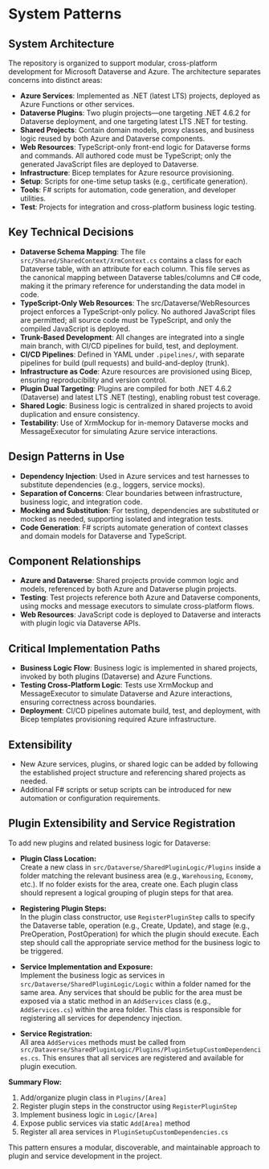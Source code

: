# System Patterns

## System Architecture
The repository is organized to support modular, cross-platform development for Microsoft Dataverse and Azure. The architecture separates concerns into distinct areas:
- **Azure Services**: Implemented as .NET (latest LTS) projects, deployed as Azure Functions or other services.
- **Dataverse Plugins**: Two plugin projects—one targeting .NET 4.6.2 for Dataverse deployment, and one targeting latest LTS .NET for testing.
- **Shared Projects**: Contain domain models, proxy classes, and business logic reused by both Azure and Dataverse components.
- **Web Resources**: TypeScript-only front-end logic for Dataverse forms and commands. All authored code must be TypeScript; only the generated JavaScript files are deployed to Dataverse.
- **Infrastructure**: Bicep templates for Azure resource provisioning.
- **Setup**: Scripts for one-time setup tasks (e.g., certificate generation).
- **Tools**: F# scripts for automation, code generation, and developer utilities.
- **Test**: Projects for integration and cross-platform business logic testing.

## Key Technical Decisions
- **Dataverse Schema Mapping**: The file `src/Shared/SharedContext/XrmContext.cs` contains a class for each Dataverse table, with an attribute for each column. This file serves as the canonical mapping between Dataverse tables/columns and C# code, making it the primary reference for understanding the data model in code.
- **TypeScript-Only Web Resources**: The src/Dataverse/WebResources project enforces a TypeScript-only policy. No authored JavaScript files are permitted; all source code must be TypeScript, and only the compiled JavaScript is deployed.
- **Trunk-Based Development**: All changes are integrated into a single main branch, with CI/CD pipelines for build, test, and deployment.
- **CI/CD Pipelines**: Defined in YAML under `.pipelines/`, with separate pipelines for build (pull requests) and build-and-deploy (trunk).
- **Infrastructure as Code**: Azure resources are provisioned using Bicep, ensuring reproducibility and version control.
- **Plugin Dual Targeting**: Plugins are compiled for both .NET 4.6.2 (Dataverse) and latest LTS .NET (testing), enabling robust test coverage.
- **Shared Logic**: Business logic is centralized in shared projects to avoid duplication and ensure consistency.
- **Testability**: Use of XrmMockup for in-memory Dataverse mocks and MessageExecutor for simulating Azure service interactions.

## Design Patterns in Use
- **Dependency Injection**: Used in Azure services and test harnesses to substitute dependencies (e.g., loggers, service mocks).
- **Separation of Concerns**: Clear boundaries between infrastructure, business logic, and integration code.
- **Mocking and Substitution**: For testing, dependencies are substituted or mocked as needed, supporting isolated and integration tests.
- **Code Generation**: F# scripts automate generation of context classes and domain models for Dataverse and TypeScript.

## Component Relationships
- **Azure and Dataverse**: Shared projects provide common logic and models, referenced by both Azure and Dataverse plugin projects.
- **Testing**: Test projects reference both Azure and Dataverse components, using mocks and message executors to simulate cross-platform flows.
- **Web Resources**: JavaScript code is deployed to Dataverse and interacts with plugin logic via Dataverse APIs.

## Critical Implementation Paths
- **Business Logic Flow**: Business logic is implemented in shared projects, invoked by both plugins (Dataverse) and Azure Functions.
- **Testing Cross-Platform Logic**: Tests use XrmMockup and MessageExecutor to simulate Dataverse and Azure interactions, ensuring correctness across boundaries.
- **Deployment**: CI/CD pipelines automate build, test, and deployment, with Bicep templates provisioning required Azure infrastructure.

## Extensibility
- New Azure services, plugins, or shared logic can be added by following the established project structure and referencing shared projects as needed.
- Additional F# scripts or setup scripts can be introduced for new automation or configuration requirements.

## Plugin Extensibility and Service Registration

To add new plugins and related business logic for Dataverse:

- **Plugin Class Location:**  
  Create a new class in `src/Dataverse/SharedPluginLogic/Plugins` inside a folder matching the relevant business area (e.g., `Warehousing`, `Economy`, etc.). If no folder exists for the area, create one. Each plugin class should represent a logical grouping of plugin steps for that area.

- **Registering Plugin Steps:**  
  In the plugin class constructor, use `RegisterPluginStep` calls to specify the Dataverse table, operation (e.g., Create, Update), and stage (e.g., PreOperation, PostOperation) for which the plugin should execute. Each step should call the appropriate service method for the business logic to be triggered.

- **Service Implementation and Exposure:**  
  Implement the business logic as services in `src/Dataverse/SharedPluginLogic/Logic` within a folder named for the same area. Any services that should be public for the area must be exposed via a static method in an `AddServices` class (e.g., `AddServices.cs`) within the area folder. This class is responsible for registering all services for dependency injection.

- **Service Registration:**  
  All area `AddServices` methods must be called from `src/Dataverse/SharedPluginLogic/Plugins/PluginSetupCustomDependencies.cs`. This ensures that all services are registered and available for plugin execution.

**Summary Flow:**
1. Add/organize plugin class in `Plugins/[Area]`
2. Register plugin steps in the constructor using `RegisterPluginStep`
3. Implement business logic in `Logic/[Area]`
4. Expose public services via static `Add[Area]` method
5. Register all area services in `PluginSetupCustomDependencies.cs`

This pattern ensures a modular, discoverable, and maintainable approach to plugin and service development in the project.
